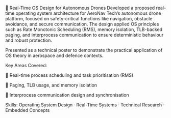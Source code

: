 🛫 Real-Time OS Design for Autonomous Drones
Developed a proposed real-time operating system architecture for AeroNav Tech’s autonomous drone platform, focused on safety-critical functions like navigation, obstacle avoidance, and secure communication. The design applied OS principles such as Rate Monotonic Scheduling (RMS), memory isolation, TLB-backed paging, and interprocess communication to ensure deterministic behaviour and robust protection.

Presented as a technical poster to demonstrate the practical application of OS theory in aerospace and defence contexts.

Key Areas Covered:

🧮 Real-time process scheduling and task prioritisation (RMS)

💾 Paging, TLB usage, and memory isolation

🔄 Interprocess communication design and synchronisation

Skills: Operating System Design · Real-Time Systems · Technical Research · Embedded Concepts


